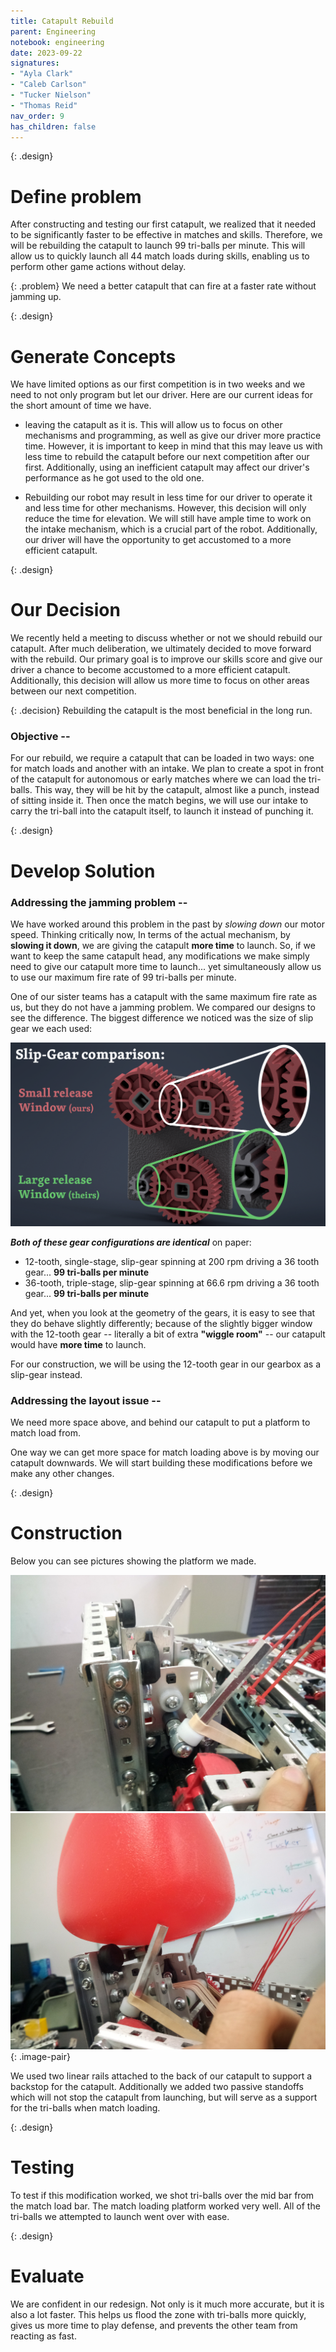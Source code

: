 ```yaml
---
title: Catapult Rebuild 
parent: Engineering
notebook: engineering
date: 2023-09-22
signatures:
- "Ayla Clark"
- "Caleb Carlson"
- "Tucker Nielson"
- "Thomas Reid"
nav_order: 9
has_children: false
---
```


{: .design}
# Define problem 

After constructing and testing our first catapult, we realized that it needed to be significantly faster to be effective in matches and skills. Therefore, we will be rebuilding the catapult to launch 99 tri-balls per minute. This will allow us to quickly launch all 44 match loads during skills, enabling us to perform other game actions without delay.

{: .problem}
We need a better catapult that can fire at a faster rate without jamming up.

{: .design}
# Generate Concepts

We have limited options as our first competition is in two weeks and we need to not only program but let our driver. Here are our current ideas for the short amount of time we have.

* leaving the catapult as it is. This will allow us to focus on other mechanisms and programming, as well as give our driver more practice time. However, it is important to keep in mind that this may leave us with less time to rebuild the catapult before our next competition after our first. Additionally, using an inefficient catapult may affect our driver's performance as he got used to the old one.

* Rebuilding our robot may result in less time for our driver to operate it and less time for other mechanisms. However, this decision will only reduce the time for elevation. We will still have ample time to work on the intake mechanism, which is a crucial part of the robot. Additionally, our driver will have the opportunity to get accustomed to a more efficient catapult.

{: .design}
# Our Decision

We recently held a meeting to discuss whether or not we should rebuild our catapult. After much deliberation, we ultimately decided to move forward with the rebuild. Our primary goal is to improve our skills score and give our driver a chance to become accustomed to a more efficient catapult. Additionally, this decision will allow us more time to focus on other areas between our next competition.

{: .decision}
Rebuilding the catapult is the most beneficial in the long run.

### Objective --

For our rebuild, we require a catapult that can be loaded in two ways: one for match loads and another with an intake. We plan to create a spot in front of the catapult for autonomous or early matches where we can load the tri-balls. This way, they will be hit by the catapult, almost like a punch, instead of sitting inside it. Then once the match begins, we will use our intake to carry the tri-ball into the catapult itself, to launch it instead of punching it.

{: .design}
# Develop Solution 

### Addressing the jamming problem --

We have worked around this problem in the past by *slowing down* our motor speed. Thinking critically now, In terms of the actual mechanism, by **slowing it down**, we are giving the catapult **more time** to launch. So, if we want to keep the same catapult head, any modifications we make simply need to give our catapult more time to launch... yet simultaneously allow us to use our maximum fire rate of 99 tri-balls per minute.

One of our sister teams has a catapult with the same maximum fire rate as us, but they do not have a jamming problem. We compared our designs to see the difference. The biggest difference we noticed was the size of slip gear we each used:

![Slip Gear Comparison](/assets/engineering/Cata/gear%20example2.png)

***Both of these gear configurations are identical*** on paper:

* 12-tooth, single-stage, slip-gear spinning at 200 rpm driving a 36 tooth gear... **99 tri-balls per minute**
* 36-tooth, triple-stage, slip-gear spinning at 66.6 rpm driving a 36 tooth gear... **99 tri-balls per minute**

And yet, when you look at the geometry of the gears, it is easy to see that they do behave slightly differently; because of the slightly bigger window with the 12-tooth gear -- literally a bit of extra **"wiggle room"** -- our catapult would have **more time** to launch.

For our construction, we will be using the 12-tooth gear in our gearbox as a slip-gear instead.

### Addressing the layout issue --

We need more space above, and behind our catapult to put a platform to match load from. 

One way we can get more space for match loading above is by moving our catapult downwards. We will start building these modifications before we make any other changes.

{: .design}
# Construction

Below you can see pictures showing the platform we made.

![PLATFORM](/assets/engineering/Cata/Platform.jpg)![BallOnPlatform](/assets/engineering/Cata/BallOnPlatform.jpg)
{: .image-pair}

We used two linear rails attached to the back of our catapult to support a backstop for the catapult. Additionally we added two passive standoffs which will not stop the catapult from launching, but will serve as a support for the tri-balls when match loading.

{: .design}
# Testing

To test if this modification worked, we shot tri-balls over the mid bar from the match load bar. The match loading platform worked very well. All of the tri-balls we attempted to launch went over with ease.

{: .design}
# Evaluate

We are confident in our redesign. Not only is it much more accurate, but it is also a lot faster. This helps us flood the zone with tri-balls more quickly, gives us more time to play defense, and prevents the other team from reacting as fast.